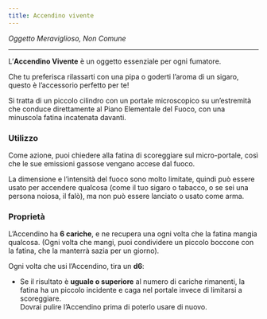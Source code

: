 ```yaml
---
title: Accendino vivente
---
```


*Oggetto Meraviglioso, Non Comune*

---

L’**Accendino Vivente** è un oggetto essenziale per ogni fumatore.

Che tu preferisca rilassarti con una pipa o goderti l’aroma di un sigaro, questo è l’accessorio perfetto per te!

Si tratta di un piccolo cilindro con un portale microscopico su un’estremità che conduce direttamente al Piano
Elementale del Fuoco, con una minuscola fatina incatenata davanti.

### **Utilizzo**

Come azione, puoi chiedere alla fatina di scoreggiare sul micro-portale, così che le sue emissioni gassose vengano
accese dal fuoco.

La dimensione e l’intensità del fuoco sono molto limitate, quindi può essere usato per accendere qualcosa (come il tuo
sigaro o tabacco, o se sei una persona noiosa, il falò), ma non può essere lanciato o usato come arma.

### **Proprietà**

L’Accendino ha **6 cariche**, e ne recupera una ogni volta che la fatina mangia qualcosa. (Ogni volta che mangi, puoi
condividere un piccolo boccone con la fatina, che la manterrà sazia per un giorno).

Ogni volta che usi l’Accendino, tira un **d6**:

- Se il risultato è **uguale o superiore** al numero di cariche rimanenti, la fatina ha un piccolo incidente e caga nel
  portale invece di limitarsi a scoreggiare.  
  Dovrai pulire l’Accendino prima di poterlo usare di nuovo.
